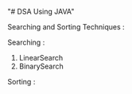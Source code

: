 "# DSA Using JAVA" 

Searching and Sorting Techniques :

Searching :
1. LinearSearch
2. BinarySearch

Sorting :
